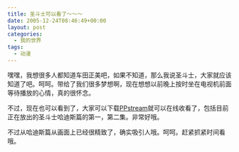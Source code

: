 ```yaml
---
title: 圣斗士可以看了～～～
date: 2005-12-24T08:46:49+00:00
layout: post
categories:
  - 我的世界
tags:
  - 动漫
---
```


嘿嘿，我想很多人都知道车田正美吧，如果不知道，那么我说圣斗士，大家就应该知道了吧。呵呵。带给了我们很多梦想啊，现在想想以前晚上按时坐在电视机前面等待播放的心情，真的很怀念。

不过，现在也可以看到了，大家可以下载[PPstream](http://www.ppstream.com)就可以在线收看了，包括目前正在放出的圣斗士哈迪斯篇的第一，第二集。非常好哦。

不过从哈迪斯篇从画面上已经很精致了，确实吸引人哦。呵呵。赶紧抓紧时间看哦。